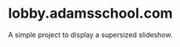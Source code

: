 lobby.adamsschool.com
========================

A simple project to display a supersized
slideshow.


